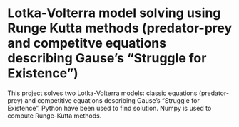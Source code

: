 # Lotka-Volterra model solving using Runge Kutta methods (predator-prey and competitve equations describing Gause’s “Struggle for Existence”)
This project solves two Lotka-Volterra models: classic equations (predator-prey) and competitive equations describing Gause’s “Struggle for Existence”. Python have been used to find solution. 
Numpy is used to compute Runge-Kutta methods. 
